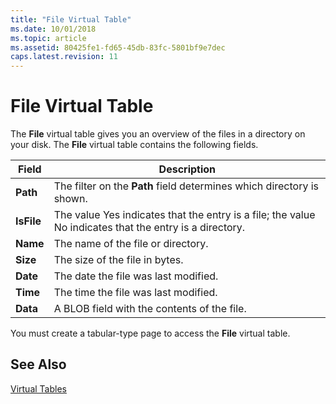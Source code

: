 ```yaml
---
title: "File Virtual Table"
ms.date: 10/01/2018
ms.topic: article
ms.assetid: 80425fe1-fd65-45db-83fc-5801bf9e7dec
caps.latest.revision: 11
---
```

# File Virtual Table
The **File** virtual table gives you an overview of the files in a directory on your disk. The **File** virtual table contains the following fields.  
  
|Field|Description|  
|-----------|-----------------|  
|**Path**|The filter on the **Path** field determines which directory is shown.|  
|**IsFile**|The value Yes indicates that the entry is a file; the value No indicates that the entry is a directory.|  
|**Name**|The name of the file or directory.|  
|**Size**|The size of the file in bytes.|  
|**Date**|The date the file was last modified.|  
|**Time**|The time the file was last modified.|  
|**Data**|A BLOB field with the contents of the file.|  
  
 You must create a tabular-type page to access the **File** virtual table.  
  
## See Also  
 [Virtual Tables](Virtual-Tables.md)

